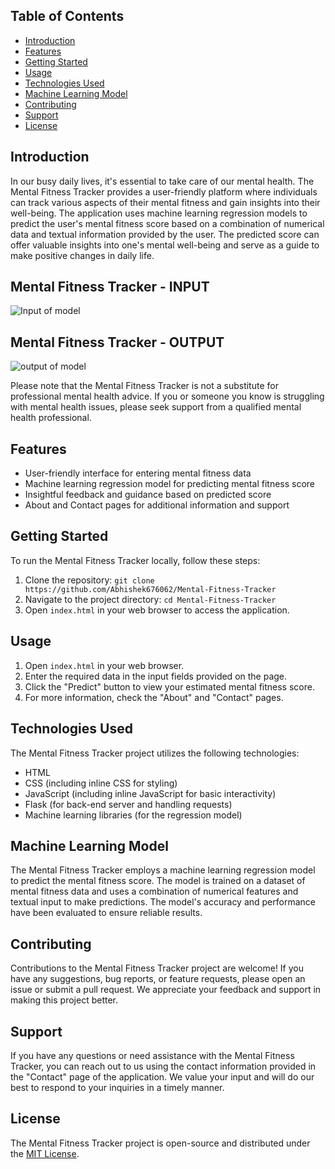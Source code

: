 
## Table of Contents

- [Introduction](#introduction)
- [Features](#features)
- [Getting Started](#getting-started)
- [Usage](#usage)
- [Technologies Used](#technologies-used)
- [Machine Learning Model](#machine-learning-model)
- [Contributing](#contributing)
- [Support](#support)
- [License](#license)

## Introduction

In our busy daily lives, it's essential to take care of our mental health. The Mental Fitness Tracker provides a user-friendly platform where individuals can track various aspects of their mental fitness and gain insights into their well-being. The application uses machine learning regression models to predict the user's mental fitness score based on a combination of numerical data and textual information provided by the user. The predicted score can offer valuable insights into one's mental well-being and serve as a guide to make positive changes in daily life.

## Mental Fitness Tracker - INPUT
![Input of model](https://github.com/Abhishek676062/Mental-Fitness-Tracker/assets/81158782/5a3e3787-b106-479d-b013-9c8c135a6478)

## Mental Fitness Tracker - OUTPUT
![output of model](https://github.com/Abhishek676062/Mental-Fitness-Tracker/assets/81158782/8ac39d68-6a11-491f-9f08-23d884b6322a)


Please note that the Mental Fitness Tracker is not a substitute for professional mental health advice. If you or someone you know is struggling with mental health issues, please seek support from a qualified mental health professional.

## Features

- User-friendly interface for entering mental fitness data
- Machine learning regression model for predicting mental fitness score
- Insightful feedback and guidance based on predicted score
- About and Contact pages for additional information and support

## Getting Started

To run the Mental Fitness Tracker locally, follow these steps:

1. Clone the repository: `git clone https://github.com/Abhishek676062/Mental-Fitness-Tracker`
2. Navigate to the project directory: `cd Mental-Fitness-Tracker`
3. Open `index.html` in your web browser to access the application.

## Usage

1. Open `index.html` in your web browser.
2. Enter the required data in the input fields provided on the page.
3. Click the "Predict" button to view your estimated mental fitness score.
4. For more information, check the "About" and "Contact" pages.

## Technologies Used

The Mental Fitness Tracker project utilizes the following technologies:

- HTML
- CSS (including inline CSS for styling)
- JavaScript (including inline JavaScript for basic interactivity)
- Flask (for back-end server and handling requests)
- Machine learning libraries (for the regression model)

## Machine Learning Model

The Mental Fitness Tracker employs a machine learning regression model to predict the mental fitness score. The model is trained on a dataset of mental fitness data and uses a combination of numerical features and textual input to make predictions. The model's accuracy and performance have been evaluated to ensure reliable results.

## Contributing

Contributions to the Mental Fitness Tracker project are welcome! If you have any suggestions, bug reports, or feature requests, please open an issue or submit a pull request. We appreciate your feedback and support in making this project better.

## Support

If you have any questions or need assistance with the Mental Fitness Tracker, you can reach out to us using the contact information provided in the "Contact" page of the application. We value your input and will do our best to respond to your inquiries in a timely manner.

## License

The Mental Fitness Tracker project is open-source and distributed under the [MIT License](LICENSE).

